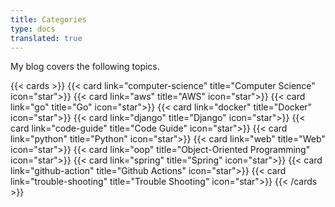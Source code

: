 ```yaml
---
title: Categories
type: docs
translated: true
---
```

My blog covers the following topics.

{{< cards >}}
  {{< card link="computer-science" title="Computer Science" icon="star">}}
  {{< card link="aws" title="AWS" icon="star">}}
  {{< card link="go" title="Go" icon="star">}}
  {{< card link="docker" title="Docker" icon="star">}}
  {{< card link="django" title="Django" icon="star">}}
  {{< card link="code-guide" title="Code Guide" icon="star">}}
  {{< card link="python" title="Python" icon="star">}}
  {{< card link="web" title="Web" icon="star">}}
  {{< card link="oop" title="Object-Oriented Programming" icon="star">}}
  {{< card link="spring" title="Spring" icon="star">}}
  {{< card link="github-action" title="Github Actions" icon="star">}}
  {{< card link="trouble-shooting" title="Trouble Shooting" icon="star">}}
{{< /cards >}}